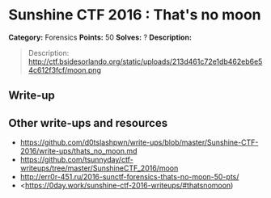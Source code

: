 # Sunshine CTF 2016 : That's no moon

**Category:** Forensics
**Points:** 50
**Solves:** ?
**Description:**

> Description: http://ctf.bsidesorlando.org/static/uploads/213d461c72e1db462eb6e54c612f3fcf/moon.png
>

## Write-up

<TODO>

## Other write-ups and resources

* <https://github.com/d0tslashpwn/write-ups/blob/master/Sunshine-CTF-2016/write-ups/thats_no_moon.md>
* <https://github.com/tsunnyday/ctf-writeups/tree/master/SunshineCTF_2016/moon>
* <http://err0r-451.ru/2016-sunctf-forensics-thats-no-moon-50-pts/>
* <https://0day.work/sunshine-ctf-2016-writeups/#thatsnomoon)
